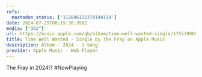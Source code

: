 ```yaml
---
refs:
  mastodon_status: ['112846132370144119']
date: 2024-07-25T08:15:30.358Z
media: ["352"]
url: https://music.apple.com/gb/album/time-well-wasted-single/1755389086
title: Time Well Wasted - Single by The Fray on Apple Music
description: Album · 2024 · 1 Song
provider: Apple Music - Web Player
---
```


The Fray in 2024!? #NowPlaying

